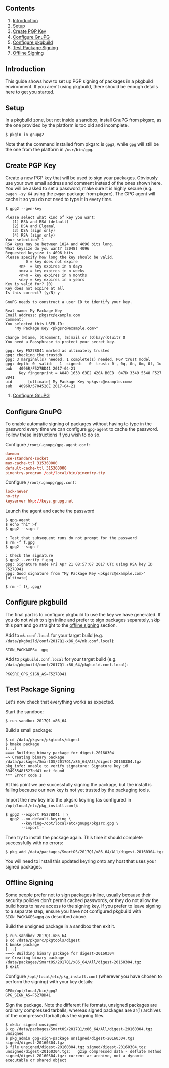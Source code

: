 ## Contents

1. <a href="#introduction">Introduction</a>
1. <a href="#setup">Setup</a>
1. <a href="#create-pgp-key">Create PGP Key</a>
1. <a href="#configure-gnupg">Configure GnuPG</a>
1. <a href="#configure-pkgbuild">Configure pkgbuild</a>
1. <a href="#test-package-signing">Test Package Signing</a>
1. <a href="#offline-signing">Offline Signing</a>

<a name="introduction"/>

## Introduction

This guide shows how to set up PGP signing of packages in a pkgbuild
environment.  If you aren't using pkgbuild, there should be enough details here
to get you started.

<a name="setup"/>

## Setup

In a pkgbuild zone, but not inside a sandbox, install GnuPG from pkgsrc, as the
one provided by the platform is too old and incomplete.

```console
$ pkgin in gnupg2
```

Note that the command installed from pkgsrc is `gpg2`, while `gpg` will still
be the one from the platform in `/usr/bin/gpg`.

<a name="create-pgp-key"/>

## Create PGP Key

Create a new PGP key that will be used to sign your packages.  Obviously use
your own email address and comment instead of the ones shown here.  You will be
asked to set a password, make sure it is highly secure (e.g. `pwgen -sy 64`
using the `pwgen` package from pkgsrc).  The GPG agent will cache it so you do
not need to type it in every time.

```console
$ gpg2 --gen-key

Please select what kind of key you want:
   (1) RSA and RSA (default)
   (2) DSA and Elgamal
   (3) DSA (sign only)
   (4) RSA (sign only)
Your selection? 1
RSA keys may be between 1024 and 4096 bits long.
What keysize do you want? (2048) 4096
Requested keysize is 4096 bits
Please specify how long the key should be valid.
         0 = key does not expire
      <n>  = key expires in n days
      <n>w = key expires in n weeks
      <n>m = key expires in n months
      <n>y = key expires in n years
Key is valid for? (0)
Key does not expire at all
Is this correct? (y/N) y

GnuPG needs to construct a user ID to identify your key.

Real name: My Package Key
Email address: pkgsrc@example.com
Comment:
You selected this USER-ID:
    "My Package Key <pkgsrc@example.com>"

Change (N)ame, (C)omment, (E)mail or (O)kay/(Q)uit? O
You need a Passphrase to protect your secret key.

gpg: key F527BD41 marked as ultimately trusted
gpg: checking the trustdb
gpg: 3 marginal(s) needed, 1 complete(s) needed, PGP trust model
gpg: depth: 0  valid:   1  signed:   0  trust: 0-, 0q, 0n, 0m, 0f, 1u
pub   4096R/F527BD41 2017-04-21
      Key fingerprint = A84D 1638 63E2 420A B0EB  047D 3349 5548 F527 BD41
uid       [ultimate] My Package Key <pkgsrc@example.com>
sub   4096R/5704520E 2017-04-21
```

1. <a href="#configure-gnupg">Configure GnuPG</a>

## Configure GnuPG

To enable automatic signing of packages without having to type in the password
every time we can configure `gpg-agent` to cache the password.  Follow these
instructions if you wish to do so.

Configure `/root/.gnupg/gpg-agent.conf`:

```conf
daemon
use-standard-socket
max-cache-ttl 315360000
default-cache-ttl 315360000
pinentry-program /opt/local/bin/pinentry-tty
```

Configure `/root/.gnupg/gpg.conf`:

```conf
lock-never
no-tty
keyserver hkp://keys.gnupg.net
```

Launch the agent and cache the password

```console
$ gpg-agent
$ echo "hi" >f
$ gpg2 --sign f

: Test that subsequent runs do not prompt for the password
$ rm -f f.gpg
$ gpg2 --sign f

: Check the signature
$ gpg2 --verify f.gpg
gpg: Signature made Fri Apr 21 08:57:07 2017 UTC using RSA key ID F527BD41
gpg: Good signature from "My Package Key <pkgsrc@example.com>" [ultimate]

$ rm -f f{,.gpg}
```

<a name="configure-pkgbuild"/>

## Configure pkgbuild

The final part is to configure pkgbuild to use the key we have generated.  If
you do not wish to sign inline and prefer to sign packages separately, skip
this part and go straight to the <a href="#offline-signing">offline signing</a>
section.

Add to `mk.conf.local` for your target build (e.g.
`/data/pkgbuild/conf/2017Q1-x86_64/mk.conf.local`):

```make
SIGN_PACKAGES=	gpg
```

Add to `pkgbuild.conf.local` for your target build (e.g.
`/data/pkgbuild/conf/2017Q1-x86_64/pkgbuild.conf.local`):

```make
PKGSRC_GPG_SIGN_AS=F527BD41
```

<a name="test-package-signing"/>

## Test Package Signing

Let's now check that everything works as expected.

Start the sandbox:

```console
$ run-sandbox 2017Q1-x86_64
```

Build a small package:

```console
$ cd /data/pkgsrc/pkgtools/digest
$ bmake package
[...]
===> Building binary package for digest-20160304
=> Creating binary package /data/packages/SmartOS/2017Q1/x86_64/All/digest-20160304.tgz
pkg_info: unable to verify signature: Signature key id 33495548f527bd41 not found
*** Error code 1
```

At this point we are successfully signing the package, but the install is
failing because our new key is not yet trusted by the packaging tools.

Import the new key into the pkgsrc keyring (as configured in
`/opt/local/etc/pkg_install.conf`):

```console
$ gpg2 --export F527BD41 | \
  gpg2 --no-default-keyring \
       --keyring=/opt/local/etc/gnupg/pkgsrc.gpg \
       --import -
```

Then try to install the package again.  This time it should complete
successfully with no errors:

```console
$ pkg_add /data/packages/SmartOS/2017Q1/x86_64/All/digest-20160304.tgz
```

You will need to install this updated keyring onto any host that uses your
signed packages.

<a name="offline-signing"/>

## Offline Signing

Some people prefer not to sign packages inline, usually because their security
policies don't permit cached passwords, or they do not allow the build hosts to
have access to the signing key.  If you prefer to leave signing to a separate
step, ensure you have not configured pkgbuild with `SIGN_PACKAGES=gpg` as
described above.

Build the unsigned package in a sandbox then exit it.

```console
$ run-sandbox 2017Q1-x86_64
$ cd /data/pkgsrc/pkgtools/digest
$ bmake package
[...]
===> Building binary package for digest-20160304
=> Creating binary package /data/packages/SmartOS/2017Q1/x86_64/All/digest-20160304.tgz
$ exit
```

Configure `/opt/local/etc/pkg_install.conf` (wherever you have chosen to
perform the signing) with your key details:

```make
GPG=/opt/local/bin/gpg2
GPG_SIGN_AS=F527BD41
```

Sign the package.  Note the different file formats, unsigned packages are
ordinary compressed tarballs, whereas signed packages are ar(1) archives of the
compressed tarball plus the signing files.

```console
$ mkdir signed unsigned
$ cp /data/packages/SmartOS/2017Q1/x86_64/All/digest-20160304.tgz unsigned
$ pkg_admin gpg-sign-package unsigned/digest-20160304.tgz signed/digest-20160304.tgz
$ file unsigned/digest-20160304.tgz signed/digest-20160304.tgz
unsigned/digest-20160304.tgz:	gzip compressed data - deflate method
signed/digest-20160304.tgz:	current ar archive, not a dynamic executable or shared object
```
